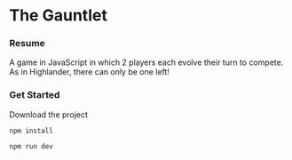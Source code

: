 # The Gauntlet

### Resume

A game in JavaScript in which 2 players each evolve their turn to compete. As in Highlander, there can only be one left!

### Get Started

Download the project

`npm install`

`npm run dev`
